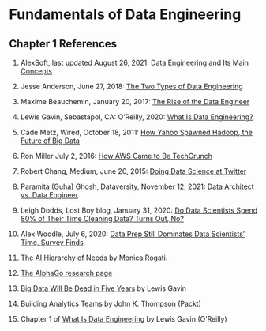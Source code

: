 Fundamentals of Data Engineering
=====================================

Chapter 1 References
--------------------

1.  AlexSoft, last updated August 26, 2021:
    [Data Engineering and Its Main Concepts](https://oreil.ly/e94py)

3.  Jesse Anderson, June 27, 2018:
    [The Two Types of Data Engineering](https://oreil.ly/dxDt6)

4.  Maxime Beauchemin, January 20, 2017:
    [The Rise of the Data Engineer](https://oreil.ly/kNDmd)

5.  Lewis Gavin, Sebastapol, CA: O’Reilly, 2020:
    [What Is Data Engineering?](https://oreil.ly/ELxLi)

6.  Cade Metz, Wired, October 18, 2011:
    [How Yahoo Spawned Hadoop, the Future of Big Data](https://oreil.ly/iaD9G)

7.  Ron Miller July 2, 2016:
    [How AWS Came to Be TechCrunch](https://oreil.ly/VJehv)

8.  Robert Chang, Medium, June 20, 2015:
    [Doing Data Science at Twitter](https://oreil.ly/xqjAx)

9.  Paramita (Guha) Ghosh, Dataversity, November 12, 2021:
    [Data Architect vs. Data Engineer](https://oreil.ly/TlyZY)

10. Leigh Dodds, Lost Boy blog, January 31, 2020:
    [Do Data Scientists Spend 80% of Their Time Cleaning Data? Turns Out, No?](https://oreil.ly/szFww)

11. Alex Woodle, July 6, 2020:
    [Data Prep Still Dominates Data Scientists’ Time, Survey Finds](https://oreil.ly/jDVWF)

12. [The AI Hierarchy of Needs](https://oreil.ly/1RJOR) by Monica Rogati.
    
13. [The AlphaGo research page](https://oreil.ly/mNB6b)

14. [Big Data Will Be Dead in Five Years](https://oreil.ly/R2Rus) by Lewis Gavin

15. Building Analytics Teams by John K. Thompson (Packt)

16. Chapter 1 of [What Is Data Engineering](https://oreil.ly/7LSon) by Lewis Gavin (O’Reilly) 
            
